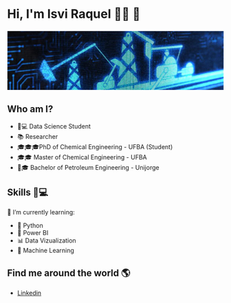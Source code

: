# **Hi, I'm Isvi Raquel** 👩‍💻 👋
###
![GitHub Logo](datasciencefotogit.png)

## Who am I?

* 👩💻 Data Science Student
* 📚 Researcher
* 🎓🎓🎓PhD of Chemical Engineering - UFBA (Student)
* 🎓🎓 Master of Chemical Engineering - UFBA
* 👩🎓 Bachelor of Petroleum Engineering - Unijorge

## Skills 👩💻 

🌱 I’m currently learning:
* 🐍 Python
* 🧮 Power BI
* 📊 Data Vizualization
* 🔮 Machine Learning

## Find me around the world :earth_americas:
* [Linkedin](www.linkedin.com/in/isvi-raquel/)
